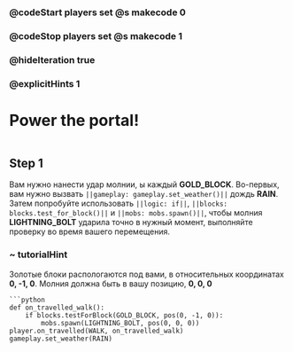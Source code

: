 ### @codeStart players set @s makecode 0
### @codeStop players set @s makecode 1

### @hideIteration true 
### @explicitHints 1


# Power the portal!
```python
```

## Step 1
Вам нужно нанести удар молнии, ы каждый **GOLD_BLOCK**. Во-первых, вам нужно вызвать ``||gameplay: gameplay.set_weather()||`` дождь **RAIN**. Затем попробуйте использовать ``||logic: if||``, ``||blocks: blocks.test_for_block()||`` и ``||mobs: mobs.spawn()||``, чтобы молния **LIGHTNING_BOLT** ударила точно в нужный момент, выполняйте проверку во время вашего перемещения.


### ~ tutorialHint
Золотые блоки распологаются под вами, в относительных координатах **0, -1, 0**. 
Молния должна быть в вашу позицию, **0, 0, 0**

```ghost
```python
def on_travelled_walk():
    if blocks.testForBlock(GOLD_BLOCK, pos(0, -1, 0)):
        mobs.spawn(LIGHTNING_BOLT, pos(0, 0, 0))
player.on_travelled(WALK, on_travelled_walk)
gameplay.set_weather(RAIN)
```
